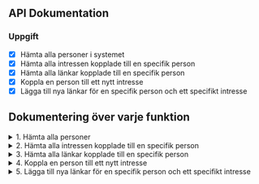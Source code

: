 ## API Dokumentation

### Uppgift
- [x]  Hämta alla personer i systemet
- [x]  Hämta alla intressen kopplade till en specifik person
- [x]  Hämta alla länkar kopplade till en specifik person
- [x]  Koppla en person till ett nytt intresse
- [x]  Lägga till nya länkar för en specifik person och ett specifikt intresse

## Dokumentering över varje funktion
<details close>
<summary>
  1. Hämta alla personer
</summary>
<br>

**Endpoint:** `GET /api/people`  

**Beskrivning:** Hämta alla personer i databasen  

**Exempelanrop:**  
```
curl -X 'GET' \  
'https://localhost:7119/api/People' \
-H 'accept: text/plain'
```  

**Exempelsvar:**  
```
[
  {
    "firstName": "string",
    "lastName": "string",
    "phone": "string"
  }
]
```

**Felmeddelande:**
```
{
  message = "Inga personer finns i databasen"
}
```
</details>
<details close>
  <summary>
    2. Hämta alla intressen kopplade till en specifik person
  </summary>

**Endpoint:** `GET /api/People/{id}/interests`  

**Beskrivning:** Hämtar intressen som är kopplad till en persons Id  

**Exempelanrop:** 

```
curl -X 'GET' \
  'https://localhost:7119/api/People/1/interests' \
  -H 'accept: text/plain'
```

**Exempelsvar:** 

```
{
  "firstName": "string",
  "lastName": "string",
  "phone": "string",
  "interests": [
    {
      "name": "string",
      "description": "string"
    }
  ]
}
```

**Felmeddelande:**

```
{
  message = "Personen kunde inte hittas"
}
```
</details>
<details close>
  <summary>
    3. Hämta alla länkar kopplade till en specifik person
  </summary>

**Endpoint:** `GET /api/People/{id}/links`  

**Beskrivning:** Hämtar länkar som är kopplad till en persons Id  

**Exempelanrop:** 

```
curl -X 'GET' \
  'https://localhost:7119/api/People/1/links' \
  -H 'accept: text/plain'
```

**Exempelsvar:** 
```
{
  "firstName": "string",
  "lastName": "string",
  "phone": "string",
  "links": [
    {
      "linkName": "string"
    }
  ]
}
```

**Felmeddelande:**
```
{
  message = "Personen kunde inte hittas"
}
```
</details>
<details close>
  <summary>
    4. Koppla en person till ett nytt intresse
  </summary>
  
**Endpoint:** `POST /api/People/{personId}/interests/{interestId}`  

**Beskrivning:** Lägger till ett intresse till en person genom deras båda unika Id.  

**Exempelanrop:** 
```
curl -X 'POST' \
  'https://localhost:7119/api/People/1/interests/3' \
  -H 'accept: */*' \
  -d ''
```

**Exempelsvar:**
```
{
  message = "Intresset har lagts till personen."
}
```

**Felmeddelande:**
```
{
  message = "Person eller intresse hittades inte."
}
```
</details>
<details close>
  <summary>
    5. Lägga till nya länkar för en specifik person och ett specifikt intresse
  </summary>
  
**Endpoint:** `POST /api/People/{personId}/interestId/{interestId}`  

**Beskrivning:** Anger unika Id för person och intresse samt en webbplats, genom validering kontrolleras  

**Exempelanrop:**
```
curl -X 'POST' \
  'https://localhost:7119/api/People/1/interestId/2?link=https%3A%2F%2Fwww.example.com%2F' \
  -H 'accept: */*' \
  -d ''
```

**Exempelsvar:**
```
{
  message = "Länken har lagts till intresset." 
}
```

**Felmeddelande:**
```
{
  message = "Person eller intresse hittades inte." 
}
```
```
{
  message = "Person och intresse matchar inte."
}
```
```
{
  message = "Ogiltig URL."
}
```
</details>

